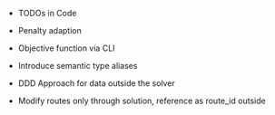 - TODOs in Code
- Penalty adaption
- Objective function via CLI
- Introduce semantic type aliases
- DDD Approach for data outside the solver

- Modify routes only through solution, reference as route_id outside
